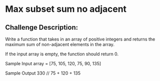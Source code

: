 # Max subset sum no adjacent


## Challenge Description:

Write a function that takes in an array of positive integers and returns the maximum sum of non-adjacent elements in the array.

If the input array is empty, the function should return 0.

Sample Input
array = [75, 105, 120, 75, 90, 135]

Sample Output
330 // 75 + 120 + 135

